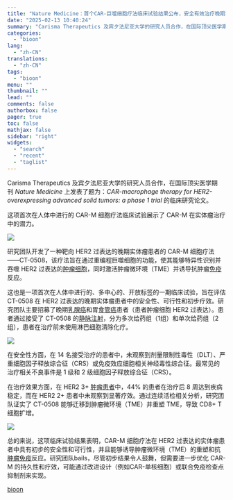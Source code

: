 ```yaml
---
title: "Nature Medicine：首个CAR-巨噬细胞疗法临床试验结果公布，安全有效治疗晚期实体瘤"
date: "2025-02-13 10:40:24"
summary: "Carisma Therapeutics 及宾夕法尼亚大学的研究人员合作，在国际顶尖医学期刊 Nat..."
categories:
  - "bioon"
lang:
  - "zh-CN"
translations:
  - "zh-CN"
tags:
  - "bioon"
menu: ""
thumbnail: ""
lead: ""
comments: false
authorbox: false
pager: true
toc: false
mathjax: false
sidebar: "right"
widgets:
  - "search"
  - "recent"
  - "taglist"
---
```


Carisma Therapeutics 及宾夕法尼亚大学的研究人员合作，在国际顶尖医学期刊 *Nature Medicine* 上发表了题为：*CAR-macrophage therapy for HER2-overexpressing advanced solid tumors: a phase 1 trial* 的临床研究论文。

这项首次在人体中进行的 CAR-M 细胞疗法临床试验展示了 CAR-M 在实体瘤治疗中的潜力。

![](https://msimg.bioon.com/bioon-com/20241101/fa0c71a20a0642d6b39413f6bcf36059-0a8JGOJiqDUx.jpg)

研究团队开发了一种靶向 HER2 过表达的晚期实体瘤患者的 CAR-M 细胞疗法——CT-0508，该疗法旨在通过重编程巨噬细胞的功能，使其能够特异性识别并吞噬 HER2 过表达的[肿瘤细胞](https://www.medsci.cn/topic/show?id=4ce783062c7)，同时激活肿瘤微环境（TME）并诱导抗肿瘤[免疫](https://www.medsci.cn/guideline/search?keyword=%E5%85%8D%E7%96%AB)反应。

这也是一项首次在人体中进行的、多中心的、开放标签的一期临床试验，旨在评估 CT-0508 在 HER2 过表达的晚期实体瘤患者中的安全性、可行性和初步疗效。研究团队主要招募了晚期[乳腺癌](https://www.medsci.cn/guideline/search?keyword=%E4%B9%B3%E8%85%BA%E7%99%8C)和胃[食管癌](https://www.medsci.cn/topic/show?id=ccf410109188)患者（患者肿瘤细胞 HER2 过表达）。患者通过接受了 CT-0508 的[静脉注射](https://www.medsci.cn/topic/show?id=685199141a6)，分为多次给药组（1组）和单次给药组（2组），患者在治疗前未使用淋巴细胞清除化疗。

![](https://msimg.bioon.com/bioon-com/20241101/df119b75a3c34ece9fef117e7cadc999-PpGgN3o7miTX.jpg)

在安全性方面，在 14 名接受治疗的患者中，未观察到剂量限制性毒性（DLT）、严重细胞因子释放综合征（CRS）或免疫效应细胞相关神经毒性综合征。最常见的治疗相关不良事件是 1 级和 2 级细胞因子释放综合征（CRS）。

在治疗效果方面，在 HER2 3+ [肿瘤患者](https://www.medsci.cn/topic/show?id=4ce783062c7)中，44% 的患者在治疗后 8 周达到疾病稳定，而在 HER2 2+ 患者中未观察到显著疗效。通过连续活检相关分析，研究团队证实了 CT-0508 能够迁移到肿瘤微环境（TME）并重塑 TME，导致 CD8+ T 细胞扩增。

![](https://msimg.bioon.com/bioon-com/20241101/665854d580054cb6a0b77fa08a0a691a-hZCU9XriR1EU.jpg)

总的来说，这项临床试验结果表明，CAR-M 细胞疗法在 HER2 过表达的实体瘤患者中具有初步的安全性和可行性，并且能够诱导肿瘤微环境（TME）的重塑和抗[肿瘤免疫](https://www.medsci.cn/search?q=%E8%82%BF%E7%98%A4%E5%85%8D%E7%96%AB)反应。研究团队bails，尽管初步结果令人鼓舞，但需要进一步优化 CAR-M 的持久性和疗效，可能通过改进设计（例如CAR-单核细胞）或联合免疫检查点抑制剂来实现。

[bioon](http://news.bioon.com/article/7f4886284e59.html)
